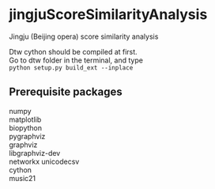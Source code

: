 # jingjuScoreSimilarityAnalysis
Jingju (Beijing opera) score similarity analysis

Dtw cython should be compiled at first.  
Go to dtw folder in the terminal, and type  
`python setup.py build_ext --inplace`

## Prerequisite packages
numpy  
matplotlib  
biopython  
pygraphviz  
graphviz  
libgraphviz-dev  
networkx
unicodecsv  
cython  
music21
